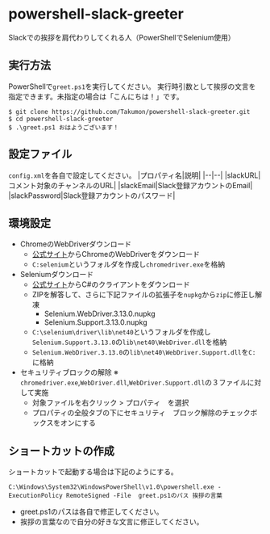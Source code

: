 # powershell-slack-greeter
Slackでの挨拶を肩代わりしてくれる人（PowerShellでSelenium使用）


## 実行方法
PowerShellで`greet.ps1`を実行してください。
実行時引数として挨拶の文言を指定できます。未指定の場合は「こんにちは！」です。

```
$ git clone https://github.com/Takumon/powershell-slack-greeter.git
$ cd powershell-slack-greeter
$ .\greet.ps1 おはようございます！
```

## 設定ファイル
`config.xml`を各自で設定してください。
|プロパティ名|説明|
|--|--|
|slackURL|コメント対象のチャンネルのURL|
|slackEmail|Slack登録アカウントのEmail|
|slackPassword|Slack登録アカウントのパスワード|

## 環境設定
* ChromeのWebDriverダウンロード
    * [公式サイト](https://docs.seleniumhq.org/download/)からChromeのWebDriverをダウンロード
    * `C:selenium`というフォルダを作成し`chromedriver.exe`を格納
* Seleniumダウンロード
    * [公式サイト](https://docs.seleniumhq.org/download/)からC#のクライアントをダウンロード
    * ZIPを解答して、さらに下記ファイルの拡張子を`nupkg`から`zip`に修正し解凍
        * Selenium.WebDriver.3.13.0.nupkg
        * Selenium.Support.3.13.0.nupkg
    * `C:\selenium\driver\lib\net40`というフォルダを作成し`Selenium.Support.3.13.0`の`lib\net40\WebDriver.dll`を格納
    * `Selenium.WebDriver.3.13.0`の`lib\net40\WebDriver.Support.dll`を`C:`に格納
* セキュリティブロックの解除 ※ `chromedriver.exe`,`WebDriver.dll`,`WebDriver.Support.dll`の３ファイルに対して実施
    * 対象ファイルを右クリック > プロパティ　を選択
    * プロパティの全般タブの下にセキュリティ　ブロック解除のチェックボックスをオンにする 

## ショートカットの作成
ショートカットで起動する場合は下記のようにする。  
```
C:\Windows\System32\WindowsPowerShell\v1.0\powershell.exe -ExecutionPolicy RemoteSigned -File  greet.ps1のパス 挨拶の言葉
```
* greet.ps1のパスは各自で修正してください。
* 挨拶の言葉なので自分の好きな文言に修正してください。  


